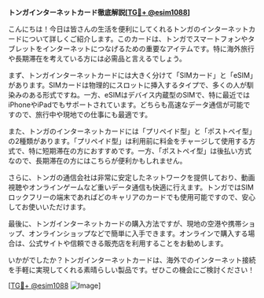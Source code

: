 **トンガインターネットカード徹底解説[[TG💪+ @esim1088](https://t.me/s/esim1088)]**

こんにちは！今日は皆さんの生活を便利にしてくれるトンガのインターネットカードについて詳しくご紹介します。このカードは、トンガでスマートフォンやタブレットをインターネットにつなげるための重要なアイテムです。特に海外旅行や長期滞在を考えている方には必需品と言えるでしょう。

まず、トンガインターネットカードには大きく分けて「SIMカード」と「eSIM」があります。SIMカードは物理的にスロットに挿入するタイプで、多くの人が馴染みのある形式ですね。一方、eSIMはデバイス内蔵型のSIMで、特に最近ではiPhoneやiPadでもサポートされています。どちらも高速なデータ通信が可能ですので、旅行中や現地での仕事にも最適です。

また、トンガのインターネットカードには「プリペイド型」と「ポストペイ型」の2種類があります。「プリペイド型」は利用前に料金をチャージして使用する方式で、特に短期滞在の方におすすめです。一方、「ポストペイ型」は後払い方式なので、長期滞在の方にはこちらが便利かもしれません。

さらに、トンガの通信会社は非常に安定したネットワークを提供しており、動画視聴やオンラインゲームなど重いデータ通信も快適に行えます。トンガではSIMロックフリーの端末であればどのキャリアのカードでも使用可能ですので、安心してお使いいただけます。

最後に、トンガインターネットカードの購入方法ですが、現地の空港や携帯ショップ、オンラインショップなどで簡単に入手できます。オンラインで購入する場合は、公式サイトや信頼できる販売店を利用することをお勧めします。

いかがでしたか？トンガインターネットカードは、海外でのインターネット接続を手軽に実現してくれる素晴らしい製品です。ぜひこの機会にご検討ください！

[[TG💪+ @esim1088](https://t.me/s/esim1088) ![Image](https://i.postimg.cc/Y0z9fWf4/image.png)]